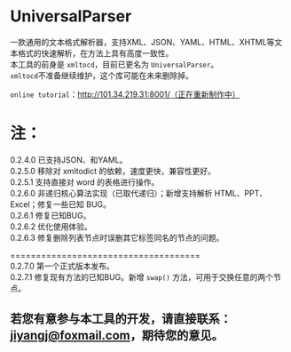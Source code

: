# UniversalParser
一款通用的文本格式解析器，支持XML、JSON、YAML、HTML、XHTML等文本格式的快速解析，在方法上具有高度一致性。  
本工具的前身是 `xmltocd`，目前已更名为 `UniversalParser`。  
`xmltocd`不准备继续维护，这个库可能在未来删除掉。  

`online tutorial`：http://101.34.219.31:8001/（正在重新制作中）  

# 注：
0.2.4.0 已支持JSON、和YAML。    
0.2.5.0 移除对 xmltodict 的依赖，速度更快，兼容性更好。  
0.2.5.1 支持直接对 word 的表格进行操作。  
0.2.6.0 非递归核心算法实现（已取代递归）；新增支持解析 HTML、PPT、Excel；修复一些已知 BUG。    
0.2.6.1 修复已知BUG。  
0.2.6.2 优化使用体验。  
0.2.6.3 修复删除列表节点时误删其它标签同名的节点的问题。  

=====================================  
0.2.7.0 第一个正式版本发布。   
0.2.7.1 修复现有方法的已知BUG。新增 `swap()` 方法，可用于交换任意的两个节点。  


## 若您有意参与本工具的开发，请直接联系：jiyangj@foxmail.com，期待您的意见。
